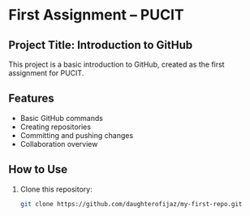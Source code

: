 # First Assignment – PUCIT

## Project Title: Introduction to GitHub

This project is a basic introduction to GitHub, created as the first assignment for PUCIT.

## Features

- Basic GitHub commands
- Creating repositories
- Committing and pushing changes
- Collaboration overview

## How to Use

1. Clone this repository:
   ```bash
   git clone https://github.com/daughterofijaz/my-first-repo.git
